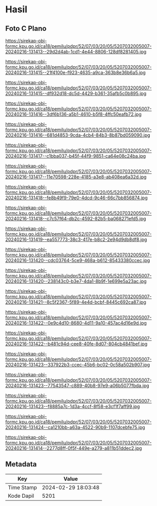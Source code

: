 # Hasil

## Foto C Plano

https://sirekap-obj-formc.kpu.go.id/ca18/pemilu/pdpr/52/07/03/20/05/5207032005007-20240216-131413--29d2d4ab-1cd1-4e44-8806-128df8281405.jpg

https://sirekap-obj-formc.kpu.go.id/ca18/pemilu/pdpr/52/07/03/20/05/5207032005007-20240216-131415--21f4100e-f923-4635-a9ca-363b8e36b6a5.jpg

https://sirekap-obj-formc.kpu.go.id/ca18/pemilu/pdpr/52/07/03/20/05/5207032005007-20240216-131415--df932d18-dc5d-4429-b361-35afb5c0b895.jpg

https://sirekap-obj-formc.kpu.go.id/ca18/pemilu/pdpr/52/07/03/20/05/5207032005007-20240216-131416--3df6b136-a5b1-4610-b5f8-4ffc50eafb72.jpg

https://sirekap-obj-formc.kpu.go.id/ca18/pemilu/pdpr/52/07/03/20/05/5207032005007-20240216-131416--681d4853-9cda-4cb4-84b3-8b87bd059090.jpg

https://sirekap-obj-formc.kpu.go.id/ca18/pemilu/pdpr/52/07/03/20/05/5207032005007-20240216-131417--c1bba037-b45f-44f9-9851-ca64e08c24ba.jpg

https://sirekap-obj-formc.kpu.go.id/ca18/pemilu/pdpr/52/07/03/20/05/5207032005007-20240216-131417--11e70598-228e-4185-a3e8-ab408ea6a32d.jpg

https://sirekap-obj-formc.kpu.go.id/ca18/pemilu/pdpr/52/07/03/20/05/5207032005007-20240216-131418--fe8b49f9-79e0-4dcd-9c46-66c7bb856874.jpg

https://sirekap-obj-formc.kpu.go.id/ca18/pemilu/pdpr/52/07/03/20/05/5207032005007-20240216-131418--c7c57f64-db2c-4592-82b5-ba068271efd5.jpg

https://sirekap-obj-formc.kpu.go.id/ca18/pemilu/pdpr/52/07/03/20/05/5207032005007-20240216-131419--ea557773-38c3-417e-b8c2-2e94d9db8df8.jpg

https://sirekap-obj-formc.kpu.go.id/ca18/pemilu/pdpr/52/07/03/20/05/5207032005007-20240216-131420--cdc03764-5ce9-468a-b612-85433380ccec.jpg

https://sirekap-obj-formc.kpu.go.id/ca18/pemilu/pdpr/52/07/03/20/05/5207032005007-20240216-131420--238143c0-b3e7-4da1-8b9f-1e699e5a23ac.jpg

https://sirekap-obj-formc.kpu.go.id/ca18/pemilu/pdpr/52/07/03/20/05/5207032005007-20240216-131421--8c5f2367-5f89-4e4d-bcbf-8445c692ca87.jpg

https://sirekap-obj-formc.kpu.go.id/ca18/pemilu/pdpr/52/07/03/20/05/5207032005007-20240216-131422--0e9c4d10-8680-4d11-9a10-457ac4d16e9d.jpg

https://sirekap-obj-formc.kpu.go.id/ca18/pemilu/pdpr/52/07/03/20/05/5207032005007-20240216-131422--b481c94d-cee8-40fe-8d07-804cb4841bef.jpg

https://sirekap-obj-formc.kpu.go.id/ca18/pemilu/pdpr/52/07/03/20/05/5207032005007-20240216-131423--337922b3-ccec-45b6-bc02-0c58a502b907.jpg

https://sirekap-obj-formc.kpu.go.id/ca18/pemilu/pdpr/52/07/03/20/05/5207032005007-20240216-131423--77543547-c889-40b8-97e9-a06b5077fbda.jpg

https://sirekap-obj-formc.kpu.go.id/ca18/pemilu/pdpr/52/07/03/20/05/5207032005007-20240216-131423--f8885a7c-1d3a-4ccf-8f58-e3cf1f7aff99.jpg

https://sirekap-obj-formc.kpu.go.id/ca18/pemilu/pdpr/52/07/03/20/05/5207032005007-20240216-131424--ca1210bb-a63a-4522-90b9-1107dcebfe75.jpg

https://sirekap-obj-formc.kpu.go.id/ca18/pemilu/pdpr/52/07/03/20/05/5207032005007-20240216-131414--2277d8ff-0f5f-449e-a279-a811b51ddec2.jpg


## Metadata

| Key        | Value               |
| ---------- | ------------------- |
| Time Stamp | 2024-02-29 18:03:48 |
| Kode Dapil | 5201                |



